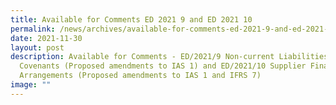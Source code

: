 ```yaml
---
title: Available for Comments ED 2021 9 and ED 2021 10
permalink: /news/archives/available-for-comments-ed-2021-9-and-ed-2021-10/
date: 2021-11-30
layout: post
description: Available for Comments - ED/2021/9 Non-current Liabilities with
  Covenants (Proposed amendments to IAS 1) and ED/2021/10 Supplier Finance
  Arrangements (Proposed amendments to IAS 1 and IFRS 7)
image: ""
---
```


